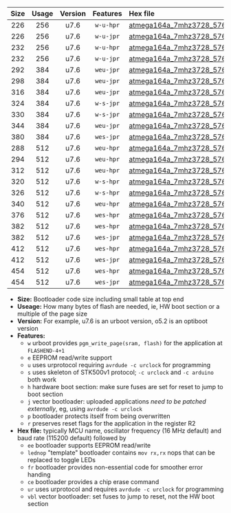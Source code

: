 |Size|Usage|Version|Features|Hex file|
|:-:|:-:|:-:|:-:|:--|
|226|256|u7.6|`w-u-hpr`|[atmega164a_7mhz3728_57600bps_ur.hex](https://raw.githubusercontent.com/stefanrueger/urboot/main/atmega164a_7mhz3728_57600bps_ur.hex)|
|226|256|u7.6|`w-u-jpr`|[atmega164a_7mhz3728_57600bps_ur_vbl.hex](https://raw.githubusercontent.com/stefanrueger/urboot/main/atmega164a_7mhz3728_57600bps_ur_vbl.hex)|
|232|256|u7.6|`w-u-hpr`|[atmega164a_7mhz3728_57600bps_lednop_ur.hex](https://raw.githubusercontent.com/stefanrueger/urboot/main/atmega164a_7mhz3728_57600bps_lednop_ur.hex)|
|232|256|u7.6|`w-u-jpr`|[atmega164a_7mhz3728_57600bps_lednop_ur_vbl.hex](https://raw.githubusercontent.com/stefanrueger/urboot/main/atmega164a_7mhz3728_57600bps_lednop_ur_vbl.hex)|
|292|384|u7.6|`weu-jpr`|[atmega164a_7mhz3728_57600bps_ee_ur_vbl.hex](https://raw.githubusercontent.com/stefanrueger/urboot/main/atmega164a_7mhz3728_57600bps_ee_ur_vbl.hex)|
|298|384|u7.6|`weu-jpr`|[atmega164a_7mhz3728_57600bps_ee_lednop_ur_vbl.hex](https://raw.githubusercontent.com/stefanrueger/urboot/main/atmega164a_7mhz3728_57600bps_ee_lednop_ur_vbl.hex)|
|316|384|u7.6|`weu-jpr`|[atmega164a_7mhz3728_57600bps_ee_lednop_fr_ur_vbl.hex](https://raw.githubusercontent.com/stefanrueger/urboot/main/atmega164a_7mhz3728_57600bps_ee_lednop_fr_ur_vbl.hex)|
|324|384|u7.6|`w-s-jpr`|[atmega164a_7mhz3728_57600bps_vbl.hex](https://raw.githubusercontent.com/stefanrueger/urboot/main/atmega164a_7mhz3728_57600bps_vbl.hex)|
|330|384|u7.6|`w-s-jpr`|[atmega164a_7mhz3728_57600bps_lednop_vbl.hex](https://raw.githubusercontent.com/stefanrueger/urboot/main/atmega164a_7mhz3728_57600bps_lednop_vbl.hex)|
|344|384|u7.6|`weu-jpr`|[atmega164a_7mhz3728_57600bps_ee_lednop_fr_ce_ur_vbl.hex](https://raw.githubusercontent.com/stefanrueger/urboot/main/atmega164a_7mhz3728_57600bps_ee_lednop_fr_ce_ur_vbl.hex)|
|380|384|u7.6|`wes-jpr`|[atmega164a_7mhz3728_57600bps_ee_vbl.hex](https://raw.githubusercontent.com/stefanrueger/urboot/main/atmega164a_7mhz3728_57600bps_ee_vbl.hex)|
|288|512|u7.6|`weu-hpr`|[atmega164a_7mhz3728_57600bps_ee_ur.hex](https://raw.githubusercontent.com/stefanrueger/urboot/main/atmega164a_7mhz3728_57600bps_ee_ur.hex)|
|294|512|u7.6|`weu-hpr`|[atmega164a_7mhz3728_57600bps_ee_lednop_ur.hex](https://raw.githubusercontent.com/stefanrueger/urboot/main/atmega164a_7mhz3728_57600bps_ee_lednop_ur.hex)|
|312|512|u7.6|`weu-hpr`|[atmega164a_7mhz3728_57600bps_ee_lednop_fr_ur.hex](https://raw.githubusercontent.com/stefanrueger/urboot/main/atmega164a_7mhz3728_57600bps_ee_lednop_fr_ur.hex)|
|320|512|u7.6|`w-s-hpr`|[atmega164a_7mhz3728_57600bps.hex](https://raw.githubusercontent.com/stefanrueger/urboot/main/atmega164a_7mhz3728_57600bps.hex)|
|326|512|u7.6|`w-s-hpr`|[atmega164a_7mhz3728_57600bps_lednop.hex](https://raw.githubusercontent.com/stefanrueger/urboot/main/atmega164a_7mhz3728_57600bps_lednop.hex)|
|340|512|u7.6|`weu-hpr`|[atmega164a_7mhz3728_57600bps_ee_lednop_fr_ce_ur.hex](https://raw.githubusercontent.com/stefanrueger/urboot/main/atmega164a_7mhz3728_57600bps_ee_lednop_fr_ce_ur.hex)|
|376|512|u7.6|`wes-hpr`|[atmega164a_7mhz3728_57600bps_ee.hex](https://raw.githubusercontent.com/stefanrueger/urboot/main/atmega164a_7mhz3728_57600bps_ee.hex)|
|382|512|u7.6|`wes-hpr`|[atmega164a_7mhz3728_57600bps_ee_lednop.hex](https://raw.githubusercontent.com/stefanrueger/urboot/main/atmega164a_7mhz3728_57600bps_ee_lednop.hex)|
|382|512|u7.6|`wes-jpr`|[atmega164a_7mhz3728_57600bps_ee_lednop_vbl.hex](https://raw.githubusercontent.com/stefanrueger/urboot/main/atmega164a_7mhz3728_57600bps_ee_lednop_vbl.hex)|
|412|512|u7.6|`wes-hpr`|[atmega164a_7mhz3728_57600bps_ee_lednop_fr.hex](https://raw.githubusercontent.com/stefanrueger/urboot/main/atmega164a_7mhz3728_57600bps_ee_lednop_fr.hex)|
|412|512|u7.6|`wes-jpr`|[atmega164a_7mhz3728_57600bps_ee_lednop_fr_vbl.hex](https://raw.githubusercontent.com/stefanrueger/urboot/main/atmega164a_7mhz3728_57600bps_ee_lednop_fr_vbl.hex)|
|454|512|u7.6|`wes-hpr`|[atmega164a_7mhz3728_57600bps_ee_lednop_fr_ce.hex](https://raw.githubusercontent.com/stefanrueger/urboot/main/atmega164a_7mhz3728_57600bps_ee_lednop_fr_ce.hex)|
|454|512|u7.6|`wes-jpr`|[atmega164a_7mhz3728_57600bps_ee_lednop_fr_ce_vbl.hex](https://raw.githubusercontent.com/stefanrueger/urboot/main/atmega164a_7mhz3728_57600bps_ee_lednop_fr_ce_vbl.hex)|

- **Size:** Bootloader code size including small table at top end
- **Useage:** How many bytes of flash are needed, ie, HW boot section or a multiple of the page size
- **Version:** For example, u7.6 is an urboot version, o5.2 is an optiboot version
- **Features:**
  + `w` urboot provides `pgm_write_page(sram, flash)` for the application at `FLASHEND-4+1`
  + `e` EEPROM read/write support
  + `u` uses urprotocol requiring `avrdude -c urclock` for programming
  + `s` uses skeleton of STK500v1 protocol; `-c urclock` and `-c arduino` both work
  + `h` hardware boot section: make sure fuses are set for reset to jump to boot section
  + `j` vector bootloader: uploaded applications *need to be patched externally*, eg, using `avrdude -c urclock`
  + `p` bootloader protects itself from being overwritten
  + `r` preserves reset flags for the application in the register R2
- **Hex file:** typically MCU name, oscillator frequency (16 MHz default) and baud rate (115200 default) followed by
  + `ee` bootloader supports EEPROM read/write
  + `lednop` "template" bootloader contains `mov rx,rx` nops that can be replaced to toggle LEDs
  + `fr` bootloader provides non-essential code for smoother error handing
  + `ce` bootloader provides a chip erase command
  + `ur` uses urprotocol and requires `avrdude -c urclock` for programming
  + `vbl` vector bootloader: set fuses to jump to reset, not the HW boot section
